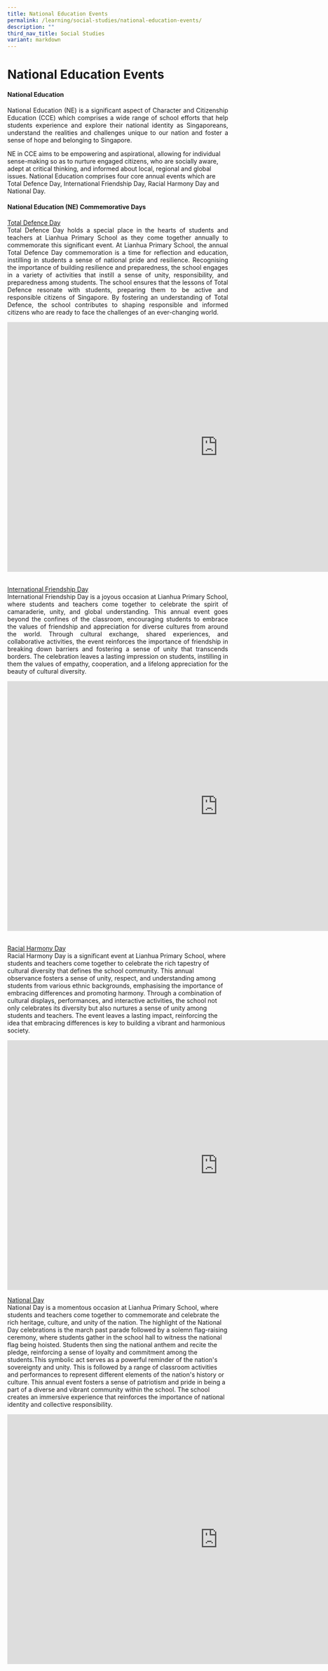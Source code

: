 ```yaml
---
title: National Education Events
permalink: /learning/social-studies/national-education-events/
description: ""
third_nav_title: Social Studies
variant: markdown
---
```

<h1><strong>National Education Events</strong></h1>

<h4><strong>National Education</strong></h4>

<p style="text-align: justify;">National Education (NE) is a significant aspect of Character and Citizenship Education (CCE) which comprises a wide range of school efforts that help students experience and explore their national identity as Singaporeans, understand the realities and challenges unique to our nation and foster a sense of hope and belonging to Singapore.<br>

NE in CCE aims to be empowering and aspirational, allowing for individual sense-making so as to nurture engaged citizens, who are socially aware, adept at critical thinking, and informed about local, regional and global issues.
National Education comprises four core annual events which are Total Defence Day, International Friendship Day, Racial Harmony Day and National Day. </p>



<h4><strong>National Education (NE) Commemorative Days</strong></h4>

<p style="text-align: justify;"><u>Total Defence Day</u><br>
Total Defence Day holds a special place in the hearts of students and teachers at Lianhua Primary School as they come together annually to commemorate this significant event. At Lianhua Primary School, the annual Total Defence Day commemoration is a time for reflection and education, instilling in students a sense of national pride and resilience. Recognising the importance of building resilience and preparedness, the school engages in a variety of activities that instill a sense of unity, responsibility, and preparedness among students. The school ensures that the lessons of Total Defence resonate with students, preparing them to be active and responsible citizens of Singapore. By fostering an understanding of Total Defence, the school contributes to shaping responsible and informed citizens who are ready to face the challenges of an ever-changing world.</p>


<iframe allowfullscreen="true" height="569" width="960" frameborder="0" src="https://docs.google.com/presentation/d/e/2PACX-1vQ6rxQ6pRk4WnrYzc-QNrwANa4O4dkvtZwJDaPJ99iNsa-4E4IJ4RrkyYsk-lWr-gD0mxW8YJlCmchQ/embed?start=true&amp;loop=true&amp;delayms=10000"></iframe>


<p style="text-align: justify;"><br><u>International Friendship Day</u><br>
International Friendship Day is a joyous occasion at Lianhua Primary School, where students and teachers come together to celebrate the spirit of camaraderie, unity, and global understanding. This annual event goes beyond the confines of the classroom, encouraging students to embrace the values of friendship and appreciation for diverse cultures from around the world. Through cultural exchange, shared experiences, and collaborative activities, the event reinforces the importance of friendship in breaking down barriers and fostering a sense of unity that transcends borders. The celebration leaves a lasting impression on students, instilling in them the values of empathy, cooperation, and a lifelong appreciation for the beauty of cultural diversity.</p>

<iframe allowfullscreen="true" height="569" width="960" frameborder="0" src="https://docs.google.com/presentation/d/e/2PACX-1vSh6N8lp0ShUKtiMwmz9Dv15kUIN-p8-YZV7Cp-UZdRMSOBJ7ygTB2IcjFbEmYq2aO7vUzLUBtWf2B9/embed?start=true&amp;loop=true&amp;delayms=10000"></iframe>


<br><u>Racial Harmony Day</u><br>
Racial Harmony Day is a significant event at Lianhua Primary School, where students and teachers come together to celebrate the rich tapestry of cultural diversity that defines the school community. This annual observance fosters a sense of unity, respect, and understanding among students from various ethnic backgrounds, emphasising the importance of embracing differences and promoting harmony. Through a combination of cultural displays, performances, and interactive activities, the school not only celebrates its diversity but also nurtures a sense of unity among students and teachers. The event leaves a lasting impact, reinforcing the idea that embracing differences is key to building a vibrant and harmonious society.

<iframe allowfullscreen="true" height="569" width="960" frameborder="0" src="https://docs.google.com/presentation/d/e/2PACX-1vT9wgafqanS3iM9L8zDyUqwk3J8VGQA0stMQ6nTe47bTgnprcC3l1QLqz1aoDzrIJ6hJ4oZYcl8fz1v/embed?start=true&amp;loop=true&amp;delayms=10000"></iframe>

<u>National Day</u><br>
National Day is a momentous occasion at Lianhua Primary School, where students and teachers come together to commemorate and celebrate the rich heritage, culture, and unity of the nation. The highlight of the National Day celebrations is the march past parade followed by a solemn flag-raising ceremony, where students gather in the school hall to witness the national flag being hoisted. Students then sing the national anthem and recite the pledge, reinforcing a sense of loyalty and commitment among the students.This symbolic act serves as a powerful reminder of the nation's sovereignty and unity. This is followed by a range of classroom activities and performances to represent different elements of the nation's history or culture. This annual event fosters a sense of patriotism and pride in being a part of a diverse and vibrant community within the school. The school creates an immersive experience that reinforces the importance of national identity and collective responsibility.

<iframe allowfullscreen="true" height="569" width="960" frameborder="0" src="https://docs.google.com/presentation/d/e/2PACX-1vSGE56iYqRscE5rI7tgYSRP7O1fgeon5EqC6EfqPT-d0H4e7sR9icQu5629hEWhk4gLlv-sBIYeiFHa/embed?start=true&amp;loop=true&amp;delayms=3000"></iframe>